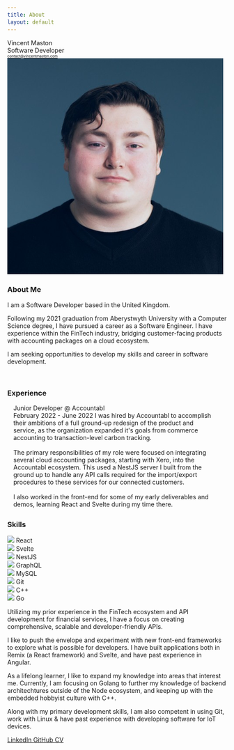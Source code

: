 ```yaml
---
title: About
layout: default
---
```


<link rel="stylesheet" type="text/css" href="/assets/css/styles_index.css" />
<link rel="stylesheet" type="text/css" href="/assets/css/styles_blog.css" />

<div class="image-container imgdisplay">
    <div class="name">
      Vincent Maston
      <div class="undername">Software Developer</div>
      <a href="mailto:contact@vincentmaston.com"><div class="undername" style="color: var(--accent); font-size: 0.6em">contact@vincentmaston.com</div></a>
    </div>
    <img class="me" src="/assets/img/me.jpg" alt="Vincent Maston" />
</div>

### About Me

I am a Software Developer based in the United Kingdom.

Following my 2021 graduation from Aberystwyth University with a Computer Science degree, I have pursued a career as a Software Engineer. I have experience within the FinTech industry, bridging customer-facing products with accounting packages on a cloud ecosystem.

I am seeking opportunities to develop my skills and career in software development.

<br>

### Experience

<div style="margin:2em;margin-left:1em;margin-top:0.5em">
    <div class="blogentry">
        <div class="title">Junior Developer @ Accountabl</div>
        <span class="postDate">February 2022 - June 2022</span>
        <span class="blurb">I was hired by Accountabl to accomplish their ambitions of a full ground-up redesign of the product and service, as the organization expanded it's goals from commerce accounting to transaction-level carbon tracking. 
        <br>
        <br>
        The primary responsibilities of my role were focused on integrating several cloud accounting packages, starting with Xero, into the Accountabl ecosystem. This used a NestJS server I built from the ground up to handle any API calls required for the import/export procedures to these services for our connected customers.
        <br>
        <br>
        I also worked in the front-end for some of my early deliverables and demos, learning React and Svelte during my time there.
        </span>
    </div>
</div>

### Skills

<div class="skills-grid">
  <div class="skills-container">
    <img class="skills-picture" src="https://cdn.jsdelivr.net/gh/devicons/devicon/icons/react/react-original.svg"/>
    <span>React</span>
  </div>
  
  <div class="skills-container">
      <img class="skills-picture" src="https://cdn.jsdelivr.net/gh/devicons/devicon/icons/svelte/svelte-original.svg"/>
      <span>Svelte</span>
  </div>

  <div class="skills-container">
      <img class="skills-picture" src="https://cdn.jsdelivr.net/gh/devicons/devicon@latest/icons/nestjs/nestjs-original.svg"/>
      <span>NestJS</span>
  </div>

  <div class="skills-container">
      <img class="skills-picture" src="https://cdn.jsdelivr.net/gh/devicons/devicon/icons/graphql/graphql-plain.svg"/>
      <span>GraphQL</span>
  </div>

  <div class="skills-container">
      <img class="skills-picture" src="https://cdn.jsdelivr.net/gh/devicons/devicon/icons/mysql/mysql-original.svg"/>
      <span>MySQL</span>
  </div>

  <div class="skills-container">
      <img class="skills-picture" src="https://cdn.jsdelivr.net/gh/devicons/devicon/icons/git/git-original.svg"/>
      <span>Git</span>
  </div>

  <div class="skills-container">
    <img class="skills-picture" src="https://cdn.jsdelivr.net/gh/devicons/devicon/icons/cplusplus/cplusplus-original.svg"/>
    <span>C++</span>
  </div>

  <div class="skills-container">
      <img class="skills-picture" src="https://cdn.jsdelivr.net/gh/devicons/devicon/icons/go/go-original-wordmark.svg"/>
      <span>Go</span>
  </div>
  
</div>

Utilizing my prior experience in the FinTech ecosystem and API development for financial services, I have a focus on creating comprehensive, scalable and developer-friendly APIs.

I like to push the envelope and experiment with new front-end frameworks to explore what is possible for developers. I have built applications both in Remix (a React framework) and Svelte, and have past experience in Angular.

As a lifelong learner, I like to expand my knowledge into areas that interest me. Currently, I am focusing on Golang to further my knowledge of backend architechtures outside of the Node ecosystem, and keeping up with the embedded hobbyist culture with C++.

Along with my primary development skills, I am also competent in using Git, work with Linux & have past experience with developing software for IoT devices.

<div class="contact-flex">

<a class="contact-entry" href="https://www.linkedin.com/in/vincentmaston/">
    LinkedIn
</a>
<a class="contact-entry" href="https://github.com/VMaston">
    GitHub
</a>
<a class="contact-entry" href="{{ site.url }}/assets/Vincent_Maston_CV_2022.pdf">
    CV
</a>

</div>
